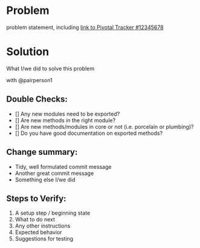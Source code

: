 Problem
=======
problem statement, including
[link to Pivotal Tracker #12345678](https://www.pivotaltracker.com/story/show/12345678)

Solution
========
What I/we did to solve this problem

with @pairperson1

Double Checks:
---------------
- [] Any new modules need to be exported?
- [] Are new methods in the right module?
- [] Are new methods/modules in core or not (i.e. porcelain or plumbing)?
- [] Do you have good documentation on exported methods?

Change summary:
---------------
* Tidy, well formulated commit message
* Another great commit message
* Something else I/we did

Steps to Verify:
----------------
1. A setup step / beginning state
1. What to do next
1. Any other instructions
1. Expected behavior
1. Suggestions for testing

